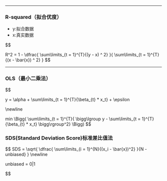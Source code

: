 
---
### R-squared（拟合优度）
- y:拟合数据
- x:真实数据

$$


R^2 = 1 - \dfrac{
    \sum\limits_{t = 1}^{T}{(y - x) ^ 2}
}{
    \sum\limits_{t = 1}^{T}{(x - \bar{x}) ^ 2}
}
$$

---
### OLS（最小二乘法）


$$


y = \alpha + \sum\limits_{t = 1}^{T}{\beta_{t} * x_t} + \epsilon

\newline

min
\Bigg(
\sum\limits_{t = 1}^{T}{
    \bigg\lgroup
        y - \sum\limits_{t = 1}^{T}{\beta_{t} * x_t}
    \bigg\rgroup^2}
\Bigg)
$$


### SDS(Standard Deviation Score)标准差比值法


$$
SDS = \sqrt{
    \dfrac{
        \sum\limits_{i = 1}^{N}{(x_i - \bar{x})^2}
    }{N - unbiased}
}
\newline

unbiased = 0|1


$$